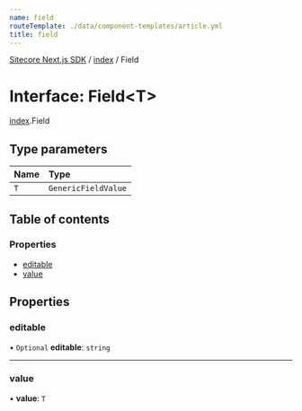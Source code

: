 ```yaml
---
name: field
routeTemplate: ./data/component-templates/article.yml
title: field
---
```


[Sitecore Next.js SDK](/docs/nextjs/ref/) / [index](/docs/nextjs/ref/modules/index) / Field

# Interface: Field<T\>

[index](/docs/nextjs/ref/modules/index).Field

## Type parameters

| Name | Type |
| :------ | :------ |
| `T` | `GenericFieldValue` |

## Table of contents

### Properties

- [editable](/docs/nextjs/ref/interfaces/index/field#editable)
- [value](/docs/nextjs/ref/interfaces/index/field#value)

## Properties

### editable

• `Optional` **editable**: `string`

___

### value

• **value**: `T`
